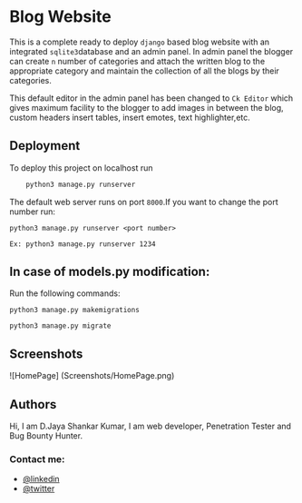 
# Blog Website

This is a complete ready to deploy ```django``` based blog website with an integrated ```sqlite3```database 
and an admin panel. In admin panel the blogger can create ```n``` number of categories 
and attach the written blog to the appropriate category and maintain the collection 
of all the blogs by their categories.

This default editor in the admin panel has been changed to ```Ck Editor``` which
gives maximum facility to the blogger to add images in between the blog, custom headers
insert tables, insert emotes, text highlighter,etc.


## Deployment

To deploy this project on localhost run

```bash
    python3 manage.py runserver
```
The default web server runs on port ```8000```.If you want to change the port number
run:
```
python3 manage.py runserver <port number>

```
```
Ex: python3 manage.py runserver 1234

```

## In case of models.py modification:

Run the following commands:

```
python3 manage.py makemigrations

```

```
python3 manage.py migrate

```

 


## Screenshots

![HomePage] (Screenshots/HomePage.png)



## Authors

Hi, I am D.Jaya Shankar Kumar, I am web developer, Penetration Tester and Bug Bounty Hunter.

### Contact me:
- [@linkedin](https://www.linkedin.com/in/devarapalli-jaya-shankar-kumar-530464230/)
- [@twitter](https://twitter.com/MrJayashankar)

